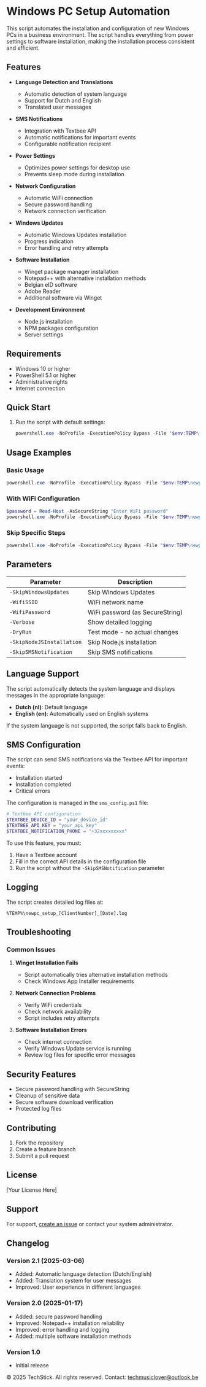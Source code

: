 # Windows PC Setup Automation

This script automates the installation and configuration of new Windows PCs in a business environment. The script handles everything from power settings to software installation, making the installation process consistent and efficient.

## Features

- **Language Detection and Translations**
  - Automatic detection of system language
  - Support for Dutch and English
  - Translated user messages

- **SMS Notifications**
  - Integration with Textbee API
  - Automatic notifications for important events
  - Configurable notification recipient

- **Power Settings**
  - Optimizes power settings for desktop use
  - Prevents sleep mode during installation

- **Network Configuration**
  - Automatic WiFi connection
  - Secure password handling
  - Network connection verification

- **Windows Updates**
  - Automatic Windows Updates installation
  - Progress indication
  - Error handling and retry attempts

- **Software Installation**
  - Winget package manager installation
  - Notepad++ with alternative installation methods
  - Belgian eID software
  - Adobe Reader
  - Additional software via Winget

- **Development Environment**
  - Node.js installation
  - NPM packages configuration
  - Server settings

## Requirements

- Windows 10 or higher
- PowerShell 5.1 or higher
- Administrative rights
- Internet connection

## Quick Start

1. Run the script with default settings:
   ```powershell
   powershell.exe -NoProfile -ExecutionPolicy Bypass -File "$env:TEMP\newpc.ps1"
   ```

## Usage Examples

### Basic Usage
```powershell
powershell.exe -NoProfile -ExecutionPolicy Bypass -File "$env:TEMP\newpc.ps1"
```

### With WiFi Configuration
```powershell
$password = Read-Host -AsSecureString "Enter WiFi password"
powershell.exe -NoProfile -ExecutionPolicy Bypass -File "$env:TEMP\newpc.ps1" -WifiSSID "CompanyWiFi" -WifiPassword $password
```

### Skip Specific Steps
```powershell
powershell.exe -NoProfile -ExecutionPolicy Bypass -File "$env:TEMP\newpc.ps1" -SkipWindowsUpdates -SkipNodeJSInstallation
```

## Parameters

| Parameter | Description |
|-----------|-------------|
| `-SkipWindowsUpdates` | Skip Windows Updates |
| `-WifiSSID` | WiFi network name |
| `-WifiPassword` | WiFi password (as SecureString) |
| `-Verbose` | Show detailed logging |
| `-DryRun` | Test mode - no actual changes |
| `-SkipNodeJSInstallation` | Skip Node.js installation |
| `-SkipSMSNotification` | Skip SMS notifications |

## Language Support

The script automatically detects the system language and displays messages in the appropriate language:

- **Dutch (nl)**: Default language
- **English (en)**: Automatically used on English systems

If the system language is not supported, the script falls back to English.

## SMS Configuration

The script can send SMS notifications via the Textbee API for important events:

- Installation started
- Installation completed
- Critical errors

The configuration is managed in the `sms_config.ps1` file:
```powershell
# Textbee API configuration
$TEXTBEE_DEVICE_ID = "your_device_id"
$TEXTBEE_API_KEY = "your_api_key"
$TEXTBEE_NOTIFICATION_PHONE = "+32xxxxxxxxx"
```

To use this feature, you must:
1. Have a Textbee account
2. Fill in the correct API details in the configuration file
3. Run the script without the `-SkipSMSNotification` parameter

## Logging

The script creates detailed log files at:
```
%TEMP%\newpc_setup_[ClientNumber]_[Date].log
```

## Troubleshooting

### Common Issues

1. **Winget Installation Fails**
   - Script automatically tries alternative installation methods
   - Check Windows App Installer requirements

2. **Network Connection Problems**
   - Verify WiFi credentials
   - Check network availability
   - Script includes retry attempts

3. **Software Installation Errors**
   - Check internet connection
   - Verify Windows Update service is running
   - Review log files for specific error messages

## Security Features

- Secure password handling with SecureString
- Cleanup of sensitive data
- Secure software download verification
- Protected log files

## Contributing

1. Fork the repository
2. Create a feature branch
3. Submit a pull request

## License

[Your License Here]

## Support

For support, [create an issue](https://github.com/VenimK/MusicLover/issues) or contact your system administrator.

## Changelog

### Version 2.1 (2025-03-06)
- Added: Automatic language detection (Dutch/English)
- Added: Translation system for user messages
- Improved: User experience in different languages

### Version 2.0 (2025-01-17)
- Added: secure password handling
- Improved: Notepad++ installation reliability
- Improved: error handling and logging
- Added: multiple software installation methods

### Version 1.0
- Initial release

© 2025 TechStick. All rights reserved. Contact: techmusiclover@outlook.be
